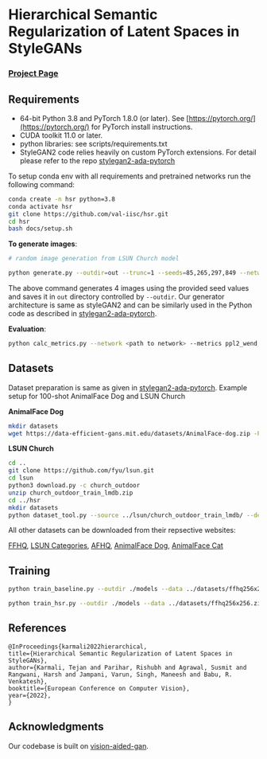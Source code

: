 # Hierarchical Semantic Regularization of Latent Spaces in StyleGANs

### [Project Page](https://sites.google.com/view/hsr-eccv22/)

## Requirements

* 64-bit Python 3.8 and PyTorch 1.8.0 (or later). See [https://pytorch.org/](https://pytorch.org/) for PyTorch install instructions.
* CUDA toolkit 11.0 or later.
* python libraries: see scripts/requirements.txt
* StyleGAN2 code relies heavily on custom PyTorch extensions. For detail please refer to the repo [stylegan2-ada-pytorch](https://github.com/NVlabs/stylegan2-ada-pytorch)

To setup conda env with all requirements and pretrained networks run the following command:
```.bash
conda create -n hsr python=3.8
conda activate hsr
git clone https://github.com/val-iisc/hsr.git
cd hsr
bash docs/setup.sh
```

**To generate images**: 


```.bash
# random image generation from LSUN Church model

python generate.py --outdir=out --trunc=1 --seeds=85,265,297,849 --network=<path to network>
```
The above command generates 4 images using the provided seed values and saves it in `out` directory controlled by `--outdir`. Our generator architecture is same as styleGAN2 and can be similarly used in the Python code as described in [stylegan2-ada-pytorch](https://github.com/NVlabs/stylegan2-ada-pytorch/blob/main/README.md#using-networks-from-python).

**Evaluation**:
```.bash
python calc_metrics.py --network <path to network> --metrics ppl2_wend,fid50k_full,pr50k3_full --data ./datasets/ffhq256x256.zip
```

## Datasets

Dataset preparation is same as given in [stylegan2-ada-pytorch](https://github.com/NVlabs/stylegan2-ada-pytorch/blob/main/README.md#preparing-datasets).
Example setup for 100-shot AnimalFace Dog and LSUN Church

**AnimalFace Dog**
```.bash
mkdir datasets
wget https://data-efficient-gans.mit.edu/datasets/AnimalFace-dog.zip -P datasets
```

**LSUN Church**
```.bash
cd ..
git clone https://github.com/fyu/lsun.git
cd lsun
python3 download.py -c church_outdoor
unzip church_outdoor_train_lmdb.zip
cd ../hsr
mkdir datasets
python dataset_tool.py --source ../lsun/church_outdoor_train_lmdb/ --dest datasets/church.zip --transform=center-crop --width=256 --height=256
```

All other datasets can be downloaded from their repsective websites:

[FFHQ](https://github.com/NVlabs/ffhq-dataset), [LSUN Categories](http://dl.yf.io/lsun/objects/), [AFHQ](https://github.com/clovaai/stargan-v2), [AnimalFace Dog](https://data-efficient-gans.mit.edu/datasets/AnimalFace-dog.zip), [AnimalFace Cat](https://data-efficient-gans.mit.edu/datasets/AnimalFace-cat.zip)

## Training
```.bash
python train_baseline.py --outdir ./models --data ../datasets/ffhq256x256.zip --cfg paper256 --mirror 1 --aug noaug --batch 16 --gpus 2 --kimg 500
```
```.bash
python train_hsr.py --outdir ./models --data ../datasets/ffhq256x256.zip --cfg paper256 --mirror 1 --aug noaug --batch 16 --gpus 2 --resume ./models/<path to baseline model directory>/network-snapshot-000500.pkl --model-name DINO
```

## References

```
@InProceedings{karmali2022hierarchical,
title={Hierarchical Semantic Regularization of Latent Spaces in StyleGANs},
author={Karmali, Tejan and Parihar, Rishubh and Agrawal, Susmit and Rangwani, Harsh and Jampani, Varun, Singh, Maneesh and Babu, R. Venkatesh},
booktitle={European Conference on Computer Vision},
year={2022},
}
```

## Acknowledgments
Our codebase is built on [vision-aided-gan](https://github.com/nupurkmr9/vision-aided-gan).
